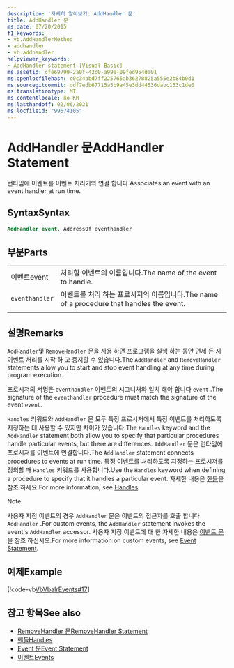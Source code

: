 ```yaml
---
description: '자세히 알아보기: AddHandler 문'
title: AddHandler 문
ms.date: 07/20/2015
f1_keywords:
- vb.AddHandlerMethod
- addhandler
- vb.addhandler
helpviewer_keywords:
- AddHandler statement [Visual Basic]
ms.assetid: cfe69799-2a0f-42c0-a99e-09fed954da01
ms.openlocfilehash: c0c34abd7ff225765ab36278825a555e2b84b0d1
ms.sourcegitcommit: ddf7edb67715a5b9a45e3dd44536dabc153c1de0
ms.translationtype: MT
ms.contentlocale: ko-KR
ms.lasthandoff: 02/06/2021
ms.locfileid: "99674105"
---
```

# <a name="addhandler-statement"></a><span data-ttu-id="12b14-103">AddHandler 문</span><span class="sxs-lookup"><span data-stu-id="12b14-103">AddHandler Statement</span></span>

<span data-ttu-id="12b14-104">런타임에 이벤트를 이벤트 처리기와 연결 합니다.</span><span class="sxs-lookup"><span data-stu-id="12b14-104">Associates an event with an event handler at run time.</span></span>  
  
## <a name="syntax"></a><span data-ttu-id="12b14-105">Syntax</span><span class="sxs-lookup"><span data-stu-id="12b14-105">Syntax</span></span>  
  
```vb  
AddHandler event, AddressOf eventhandler  
```  
  
## <a name="parts"></a><span data-ttu-id="12b14-106">부분</span><span class="sxs-lookup"><span data-stu-id="12b14-106">Parts</span></span>  

|||
|---|---|
|<span data-ttu-id="12b14-107">이벤트</span><span class="sxs-lookup"><span data-stu-id="12b14-107">event</span></span>|<span data-ttu-id="12b14-108">처리할 이벤트의 이름입니다.</span><span class="sxs-lookup"><span data-stu-id="12b14-108">The name of the event to handle.</span></span>|  
|`eventhandler`|<span data-ttu-id="12b14-109">이벤트를 처리 하는 프로시저의 이름입니다.</span><span class="sxs-lookup"><span data-stu-id="12b14-109">The name of a procedure that handles the event.</span></span>|
|||
  
## <a name="remarks"></a><span data-ttu-id="12b14-110">설명</span><span class="sxs-lookup"><span data-stu-id="12b14-110">Remarks</span></span>  

 <span data-ttu-id="12b14-111">`AddHandler`및 `RemoveHandler` 문을 사용 하면 프로그램을 실행 하는 동안 언제 든 지 이벤트 처리를 시작 하 고 중지할 수 있습니다.</span><span class="sxs-lookup"><span data-stu-id="12b14-111">The `AddHandler` and `RemoveHandler` statements allow you to start and stop event handling at any time during program execution.</span></span>  
  
 <span data-ttu-id="12b14-112">프로시저의 서명은 `eventhandler` 이벤트의 시그니처와 일치 해야 합니다 `event` .</span><span class="sxs-lookup"><span data-stu-id="12b14-112">The signature of the `eventhandler` procedure must match the signature of the event `event`.</span></span>  
  
 <span data-ttu-id="12b14-113">`Handles` 키워드와 `AddHandler` 문 모두 특정 프로시저에서 특정 이벤트를 처리하도록 지정하는 데 사용할 수 있지만 차이가 있습니다.</span><span class="sxs-lookup"><span data-stu-id="12b14-113">The `Handles` keyword and the `AddHandler` statement both allow you to specify that particular procedures handle particular events, but there are differences.</span></span> <span data-ttu-id="12b14-114">`AddHandler` 문은 런타임에 프로시저를 이벤트에 연결합니다.</span><span class="sxs-lookup"><span data-stu-id="12b14-114">The `AddHandler` statement connects procedures to events at run time.</span></span> <span data-ttu-id="12b14-115">특정 이벤트를 처리하도록 지정하는 프로시저를 정의할 때 `Handles` 키워드를 사용합니다.</span><span class="sxs-lookup"><span data-stu-id="12b14-115">Use the `Handles` keyword when defining a procedure to specify that it handles a particular event.</span></span> <span data-ttu-id="12b14-116">자세한 내용은 [핸들](handles-clause.md)을 참조 하세요.</span><span class="sxs-lookup"><span data-stu-id="12b14-116">For more information, see [Handles](handles-clause.md).</span></span>  
  
> [!NOTE]
> <span data-ttu-id="12b14-117">사용자 지정 이벤트의 경우 `AddHandler` 문은 이벤트의 접근자를 호출 합니다 `AddHandler` .</span><span class="sxs-lookup"><span data-stu-id="12b14-117">For custom events, the `AddHandler` statement invokes the event's `AddHandler` accessor.</span></span> <span data-ttu-id="12b14-118">사용자 지정 이벤트에 대 한 자세한 내용은 [이벤트 문](event-statement.md)을 참조 하십시오.</span><span class="sxs-lookup"><span data-stu-id="12b14-118">For more information on custom events, see [Event Statement](event-statement.md).</span></span>  
  
## <a name="example"></a><span data-ttu-id="12b14-119">예제</span><span class="sxs-lookup"><span data-stu-id="12b14-119">Example</span></span>  

 [!code-vb[VbVbalrEvents#17](~/samples/snippets/visualbasic/VS_Snippets_VBCSharp/VbVbalrEvents/VB/Class1.vb#17)]  
  
## <a name="see-also"></a><span data-ttu-id="12b14-120">참고 항목</span><span class="sxs-lookup"><span data-stu-id="12b14-120">See also</span></span>

- [<span data-ttu-id="12b14-121">RemoveHandler 문</span><span class="sxs-lookup"><span data-stu-id="12b14-121">RemoveHandler Statement</span></span>](removehandler-statement.md)
- [<span data-ttu-id="12b14-122">핸들</span><span class="sxs-lookup"><span data-stu-id="12b14-122">Handles</span></span>](handles-clause.md)
- [<span data-ttu-id="12b14-123">Event 문</span><span class="sxs-lookup"><span data-stu-id="12b14-123">Event Statement</span></span>](event-statement.md)
- [<span data-ttu-id="12b14-124">이벤트</span><span class="sxs-lookup"><span data-stu-id="12b14-124">Events</span></span>](../../programming-guide/language-features/events/index.md)
